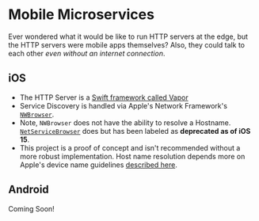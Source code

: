 # Mobile Microservices

Ever wondered what it would be like to run HTTP servers at the edge, but the HTTP servers were mobile apps themselves? Also, they could talk to each other _even without an internet connection_. 


## iOS

* The HTTP Server is a [Swift framework called Vapor](https://docs.vapor.codes/)
* Service Discovery is handled via Apple's Network Framework's [`NWBrowser`](https://developer.apple.com/documentation/network/nwbrowser).
* Note, `NWBrowser` does not have the ability to resolve a Hostname. [`NetServiceBrowser`](https://developer.apple.com/documentation/foundation/netservicebrowser) does but has been labeled as __deprecated as of iOS 15__.
* This project is a proof of concept and isn't recommended without a more robust implementation. Host name resolution depends more on Apple's device name guidelines [described here](https://support.apple.com/en-gb/guide/mac-help/mchlp1177/mac). 

## Android

Coming Soon!